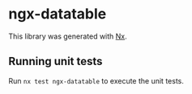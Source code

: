 # ngx-datatable

This library was generated with [Nx](https://nx.dev).

## Running unit tests

Run `nx test ngx-datatable` to execute the unit tests.
